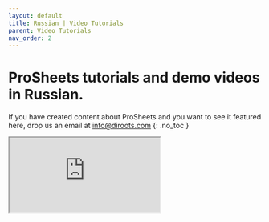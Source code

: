 ```yaml
---
layout: default
title: Russian | Video Tutorials
parent: Video Tutorials
nav_order: 2
---
```


# ProSheets tutorials and demo videos in Russian.
If you have created content about ProSheets and you want to see it featured here, drop us an email at info@diroots.com
{: .no_toc }

<div class="di-iframe-container">
  <iframe
  title="Revit to PDF | DiRoots ProSheets"
  class="di-responsive-iframe" 
  src="https://www.youtube.com/embed/uDZq3_rwJWQ?feature=oembed">
  </iframe>
</div> 